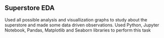 ## Superstore EDA

Used all possible analysis and visuallization graphs to study about the superstore and made some data driven observations.
Used Python, Jupyter Notebook, Pandas, Matplotlib and Seaborn libraries to perform this task
